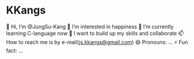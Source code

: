 # KKangs
👋 Hi, I’m @JungSu-Kang
👀 I’m interested in happiness
🌱 I’m currently learning C-language now
💞️ I want to build up my skills and collaborate
📫 How to reach me is by e-mail(js.kkangs@gmail.com)
😄 Pronouns: ...
⚡ Fun fact: ...
